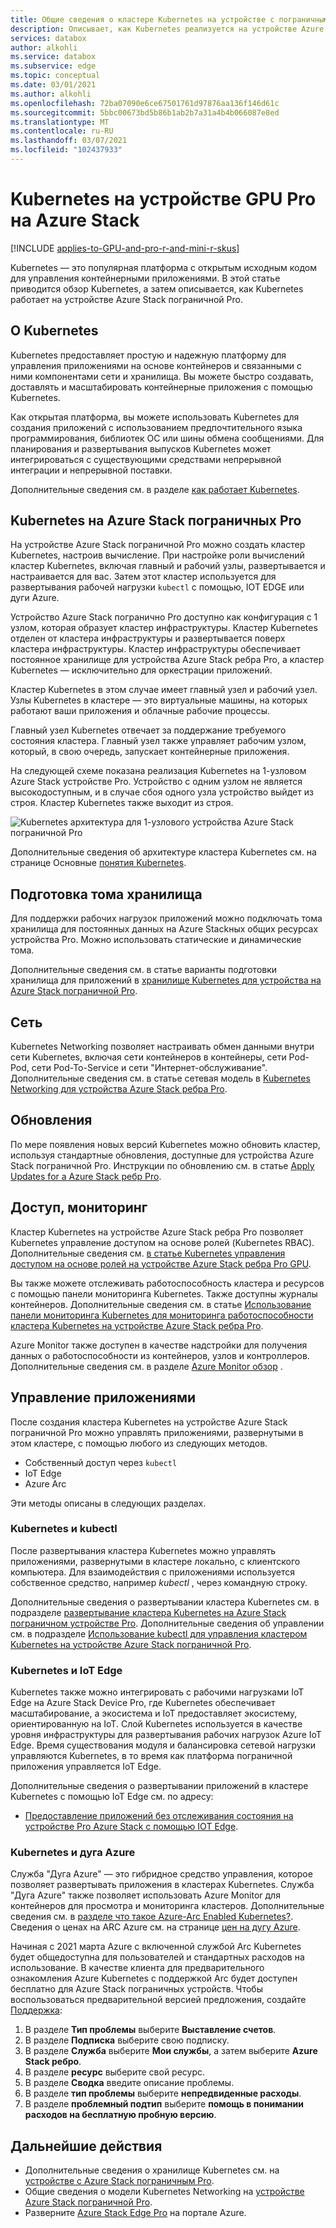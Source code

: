 ```yaml
---
title: Общие сведения о кластере Kubernetes на устройстве с пограничным Pro Microsoft Azure Stack | Документация Майкрософт
description: Описывает, как Kubernetes реализуется на устройстве Azure Stack ребра Pro.
services: databox
author: alkohli
ms.service: databox
ms.subservice: edge
ms.topic: conceptual
ms.date: 03/01/2021
ms.author: alkohli
ms.openlocfilehash: 72ba07090e6ce67501761d97876aa136f146d61c
ms.sourcegitcommit: 5bbc00673bd5b86b1ab2b7a31a4b4b066087e8ed
ms.translationtype: MT
ms.contentlocale: ru-RU
ms.lasthandoff: 03/07/2021
ms.locfileid: "102437933"
---
```

# <a name="kubernetes-on-your-azure-stack-edge-pro-gpu-device"></a>Kubernetes на устройстве GPU Pro на Azure Stack

[!INCLUDE [applies-to-GPU-and-pro-r-and-mini-r-skus](../../includes/azure-stack-edge-applies-to-gpu-pro-r-mini-r-sku.md)]

Kubernetes — это популярная платформа с открытым исходным кодом для управления контейнерными приложениями. В этой статье приводится обзор Kubernetes, а затем описывается, как Kubernetes работает на устройстве Azure Stack пограничной Pro. 

## <a name="about-kubernetes"></a>О Kubernetes 

Kubernetes предоставляет простую и надежную платформу для управления приложениями на основе контейнеров и связанными с ними компонентами сети и хранилища. Вы можете быстро создавать, доставлять и масштабировать контейнерные приложения с помощью Kubernetes.

Как открытая платформа, вы можете использовать Kubernetes для создания приложений с использованием предпочтительного языка программирования, библиотек ОС или шины обмена сообщениями. Для планирования и развертывания выпусков Kubernetes может интегрироваться с существующими средствами непрерывной интеграции и непрерывной поставки.

Дополнительные сведения см. в разделе [как работает Kubernetes](https://www.youtube.com/watch?v=q1PcAawa4Bg&list=PLLasX02E8BPCrIhFrc_ZiINhbRkYMKdPT&index=2&t=0s).

## <a name="kubernetes-on-azure-stack-edge-pro"></a>Kubernetes на Azure Stack пограничных Pro

На устройстве Azure Stack пограничной Pro можно создать кластер Kubernetes, настроив вычисление. При настройке роли вычислений кластер Kubernetes, включая главный и рабочий узлы, развертывается и настраивается для вас. Затем этот кластер используется для развертывания рабочей нагрузки `kubectl` с помощью, IOT EDGE или дуги Azure.

Устройство Azure Stack погранично Pro доступно как конфигурация с 1 узлом, которая образует кластер инфраструктуры. Кластер Kubernetes отделен от кластера инфраструктуры и развертывается поверх кластера инфраструктуры. Кластер инфраструктуры обеспечивает постоянное хранилище для устройства Azure Stack ребра Pro, а кластер Kubernetes — исключительно для оркестрации приложений. 

Кластер Kubernetes в этом случае имеет главный узел и рабочий узел. Узлы Kubernetes в кластере — это виртуальные машины, на которых работают ваши приложения и облачные рабочие процессы. 

Главный узел Kubernetes отвечает за поддержание требуемого состояния кластера. Главный узел также управляет рабочим узлом, который, в свою очередь, запускает контейнерные приложения. 

На следующей схеме показана реализация Kubernetes на 1-узловом Azure Stack устройстве Pro. Устройство с одним узлом не является высокодоступным, и в случае сбоя одного узла устройство выйдет из строя. Кластер Kubernetes также выходит из строя.

![Kubernetes архитектура для 1-узлового устройства Azure Stack пограничной Pro](media/azure-stack-edge-gpu-kubernetes-overview/kubernetes-architecture-1-node.png)

Дополнительные сведения об архитектуре кластера Kubernetes см. на странице Основные [понятия Kubernetes](https://kubernetes.io/docs/concepts/architecture/).


<!--The Kubernetes cluster control plane components make global decisions about the cluster. The control plane has:

- *kubeapiserver* that is the front end of the Kubernetes API and exposes the API.
- *etcd* that is a highly available key value store that backs up all the Kubernetes cluster data.
- *kube-scheduler* that makes scheduling decisions.
- *kube-controller-manager* that runs controller processes such as those for node controllers, replications controllers, endpoint controllers, and service account and token controllers. -->

## <a name="storage-volume-provisioning"></a>Подготовка тома хранилища

Для поддержки рабочих нагрузок приложений можно подключать тома хранилища для постоянных данных на Azure Stackных общих ресурсах устройства Pro. Можно использовать статические и динамические тома. 

Дополнительные сведения см. в статье варианты подготовки хранилища для приложений в [хранилище Kubernetes для устройства на Azure Stack пограничной Pro](azure-stack-edge-gpu-kubernetes-storage.md).

## <a name="networking"></a>Сеть

Kubernetes Networking позволяет настраивать обмен данными внутри сети Kubernetes, включая сети контейнеров в контейнеры, сети Pod-Pod, сети Pod-To-Service и сети "Интернет-обслуживание". Дополнительные сведения см. в статье сетевая модель в [Kubernetes Networking для устройства Azure Stack ребра Pro](azure-stack-edge-gpu-kubernetes-networking.md).

## <a name="updates"></a>Обновления

По мере появления новых версий Kubernetes можно обновить кластер, используя стандартные обновления, доступные для устройства Azure Stack пограничной Pro. Инструкции по обновлению см. в статье [Apply Updates for a Azure Stack ребр Pro](azure-stack-edge-gpu-install-update.md).

## <a name="access-monitoring"></a>Доступ, мониторинг

Кластер Kubernetes на устройстве Azure Stack ребра Pro позволяет Kubernetes управление доступом на основе ролей (Kubernetes RBAC). Дополнительные сведения см. [в статье Kubernetes управления доступом на основе ролей на устройстве Azure Stack ребра Pro GPU](azure-stack-edge-gpu-kubernetes-rbac.md).

Вы также можете отслеживать работоспособность кластера и ресурсов с помощью панели мониторинга Kubernetes. Также доступны журналы контейнеров. Дополнительные сведения см. в статье [Использование панели мониторинга Kubernetes для мониторинга работоспособности кластера Kubernetes на устройстве Azure Stack ребра Pro](azure-stack-edge-gpu-monitor-kubernetes-dashboard.md).

Azure Monitor также доступен в качестве надстройки для получения данных о работоспособности из контейнеров, узлов и контроллеров. Дополнительные сведения см. в разделе [Azure Monitor обзор](../azure-monitor/overview.md) .

<!--## Private container registry

Kubernetes on Azure Stack Edge Pro device allows for the private storage of your images by providing a local container registry.-->

## <a name="application-management"></a>Управление приложениями

После создания кластера Kubernetes на устройстве Azure Stack пограничной Pro можно управлять приложениями, развернутыми в этом кластере, с помощью любого из следующих методов.

- Собственный доступ через `kubectl`
- IoT Edge 
- Azure Arc

Эти методы описаны в следующих разделах.


### <a name="kubernetes-and-kubectl"></a>Kubernetes и kubectl

После развертывания кластера Kubernetes можно управлять приложениями, развернутыми в кластере локально, с клиентского компьютера. Для взаимодействия с приложениями используется собственное средство, например *kubectl* , через командную строку. 

Дополнительные сведения о развертывании кластера Kubernetes см. в подразделе [развертывание кластера Kubernetes на Azure Stack пограничном устройстве Pro](azure-stack-edge-gpu-create-kubernetes-cluster.md). Дополнительные сведения об управлении см. в подразделе [Использование kubectl для управления кластером Kubernetes на устройстве Azure Stack пограничной Pro](azure-stack-edge-gpu-create-kubernetes-cluster.md).


### <a name="kubernetes-and-iot-edge"></a>Kubernetes и IoT Edge

Kubernetes также можно интегрировать с рабочими нагрузками IoT Edge на Azure Stack Device Pro, где Kubernetes обеспечивает масштабирование, а экосистема и IoT предоставляет экосистему, ориентированную на IoT. Слой Kubernetes используется в качестве уровня инфраструктуры для развертывания рабочих нагрузок Azure IoT Edge. Время существования модуля и балансировка сетевой нагрузки управляются Kubernetes, в то время как платформа пограничной приложения управляется IoT Edge.

Дополнительные сведения о развертывании приложений в кластере Kubernetes с помощью IoT Edge см. по адресу: 

- [Предоставление приложений без отслеживания состояния на устройстве Pro Azure Stack с помощью IOT Edge](azure-stack-edge-gpu-deploy-stateless-application-iot-edge-module.md).


### <a name="kubernetes-and-azure-arc"></a>Kubernetes и дуга Azure

Служба "Дуга Azure" — это гибридное средство управления, которое позволяет развертывать приложения в кластерах Kubernetes. Служба "Дуга Azure" также позволяет использовать Azure Monitor для контейнеров для просмотра и мониторинга кластеров. Дополнительные сведения см. в [разделе что такое Azure-Arc Enabled Kubernetes?](../azure-arc/kubernetes/overview.md). Сведения о ценах на ARC Azure см. на странице [цен на дугу Azure](https://azure.microsoft.com/services/azure-arc/#pricing).

Начиная с 2021 марта Azure с включенной службой Arc Kubernetes будет общедоступна для пользователей и стандартных расходов на использование. В качестве клиента для предварительного ознакомления Azure Kubernetes с поддержкой Arc будет доступен бесплатно для Azure Stack пограничных устройств. Чтобы воспользоваться предварительной версией предложения, создайте [Поддержка](https://portal.azure.com/#blade/Microsoft_Azure_Support/HelpAndSupportBlade/newsupportrequest):

1. В разделе **Тип проблемы** выберите **Выставление счетов**.
2. В разделе **Подписка** выберите свою подписку.
3. В разделе **Служба** выберите **Мои службы**, а затем выберите **Azure Stack ребро**.
4. В разделе **ресурс** выберите свой ресурс.
5. В разделе **Сводка** введите описание проблемы.
6. В разделе **тип проблемы** выберите **непредвиденные расходы**.
7. В разделе **проблемный подтип** выберите **помощь в понимании расходов на бесплатную пробную версию**.


## <a name="next-steps"></a>Дальнейшие действия

- Дополнительные сведения о хранилище Kubernetes см. на [устройстве с Azure Stack пограничным Pro](azure-stack-edge-gpu-kubernetes-storage.md).
- Общие сведения о модели Kubernetes Networking на [устройстве Azure Stack пограничной Pro](azure-stack-edge-gpu-kubernetes-networking.md).
- Разверните [Azure Stack Edge Pro](azure-stack-edge-gpu-deploy-prep.md) на портале Azure.
